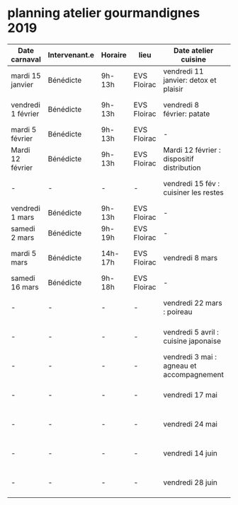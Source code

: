 # planning atelier gourmandignes 2019

| **Date carnaval**  | **Intervenant.e** | **Horaire** | **lieu**    | **Date atelier cuisine**                   | **Intervenant.e** | **horaire** | **lieu**             |
| ------------------ | ----------------- | ----------- | ----------- | ------------------------------------------ | ----------------- | ----------- | -------------------- |
| mardi 15 janvier   | Bénédicte         | 9h-13h      | EVS Floirac | vendredi 11 janvier: detox et plaisir      | Bénédicte         | 18h30-230   | Centre Didée Lormont |
| vendredi 1 février | Bénédicte         | 9h-13h      | EVS Floirac | vendredi 8 février: patate                 | Bénédicte         | 18h30-22h30 | Centre Didée Lormont |
| mardi 5 février    | Bénédicte         | 9h-13h      | EVS Floirac | -                                          | -                 | -           |
| Mardi 12 février   | Bénédicte         | 9h-13h      | EVS Floirac | Mardi 12 février : dispositif distribution | Bénédicte         | 18h-23h     | 308 architecture     |
| -                  | -                 | -           | -           | vendredi 15 fév : cuisiner les restes      | Stéphanie(?)      | 18h30-22h30 | Centre Didée Lormont |
| vendredi 1 mars    | Bénédicte         | 9h-13h      | EVS Floirac | -                                          | -                 | -           |
| samedi 2 mars      | Bénédicte         | 9h-19h      | EVS Floirac | -                                          | -                 |
| mardi 5 mars       | Bénédicte         | 14h-17h     | EVS Floirac | vendredi 8 mars                            | Stéphanie         | 18h30-22h30 | Centre Didée Lormont |
| samedi 16 mars     | Bénédicte         | 9h-18h      | EVS Floirac | -                                          | -                 |
| -                  | -                 | -           | -           | vendredi 22 mars : poireau                 | Bénédicte         | 18h30-22h30 | Centre Didée Lormont |
| -                  | -                 | -           | -           | vendredi 5 avril : cuisine japonaise       | Bénédicte         | 18h30-22h30 | Centre Didée Lormont |
| -                  | -                 | -           | -           | vendredi 3 mai : agneau et accompagnement  | Bénédicte         | 18h30-22h30 | Centre Didée Lormont |
| -                  | -                 | -           | -           | vendredi 17 mai                            | Bénédicte         | 18h30-22h30 | Centre Didée Lormont |
| -                  | -                 | -           | -           | vendredi 24 mai                            | Bénédicte         | 18h30-22h30 | Centre Didée Lormont |
| -                  | -                 | -           | -           | vendredi 14 juin                           | Bénédicte         | 18h30-22h30 | Centre Didée Lormont |
| -                  | -                 | -           | -           | vendredi 28 juin                           | Bénédicte         | 18h30-22h30 | Centre Didée Lormont |
